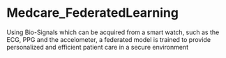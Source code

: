 # Medcare_FederatedLearning
Using Bio-Signals which can be acquired from a smart watch, such as the ECG, PPG and the accelometer, a federated model is trained to provide personalized and efficient patient care in a secure environment
